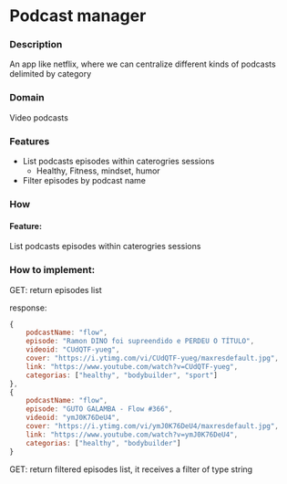 # Podcast manager

### Description
An app like netflix, where we can centralize different kinds of podcasts delimited by category

### Domain
Video podcasts

### Features
- List podcasts episodes within caterogries sessions
    - Healthy, Fitness, mindset, humor
- Filter episodes by podcast name

### How

#### Feature:
List podcasts episodes within caterogries sessions

### How to implement:
GET: return episodes list

response:
```js
{
    podcastName: "flow",
    episode: "Ramon DINO foi supreendido e PERDEU O TÍTULO",
    videoid: "CUdQTF-yueg",
    cover: "https://i.ytimg.com/vi/CUdQTF-yueg/maxresdefault.jpg",
    link: "https://www.youtube.com/watch?v=CUdQTF-yueg",
    categorias: ["healthy", "bodybuilder", "sport"]
},
{
    podcastName: "flow",
    episode: "GUTO GALAMBA - Flow #366",
    videoid: "ymJ0K76DeU4",
    cover: "https://i.ytimg.com/vi/ymJ0K76DeU4/maxresdefault.jpg",
    link: "https://www.youtube.com/watch?v=ymJ0K76DeU4",
    categorias: ["healthy", "bodybuilder"]
}
```

GET: return filtered episodes list, it receives a filter of type string 

